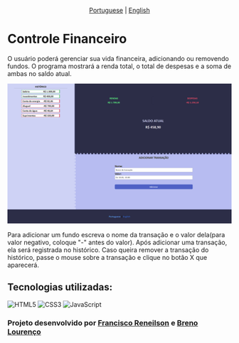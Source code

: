 <p align="center">
  <a href="./README.md">Portuguese</a>
  | 
  <a href="./README_eng.md">English</a>
</p>

<h1>Controle Financeiro</h1>

<p>O usuário poderá gerenciar sua vida financeira, adicionando ou removendo fundos. O programa mostrará a renda total, o total de despesas e a soma de ambas no saldo atual.</p>

<img src="/src/assets/demo/inicio.png" alt="Início">

<p>Para adicionar um fundo escreva o nome da transação e o valor dela(para valor negativo, coloque "-" antes do valor). Após adicionar uma transação, ela será registrada no histórico. Caso queira remover a transação do histórico, passe o mouse sobre a transação e clique no botão X que aparecerá.</p>

<h2>Tecnologias utilizadas:</h2>
<div style="display: inline_block">
  <img alt="HTML5" src="https://img.shields.io/badge/HTML5-E34F26?style=for-the-badge&logo=html5&logoColor=white">
  <img alt="CSS3" src="https://img.shields.io/badge/CSS3-1572B6?style=for-the-badge&logo=css3&logoColor=white">
  <img alt="JavaScript" src="https://img.shields.io/badge/JavaScript-F7DF1E?style=for-the-badge&logo=javascript&logoColor=black">
</div>

<h3>Projeto desenvolvido por 
  <a href="https://github.com/renehtar">Francisco Reneilson</a> e 
  <a href="https://github.com/breno05s">Breno Lourenço</a>
</h3>